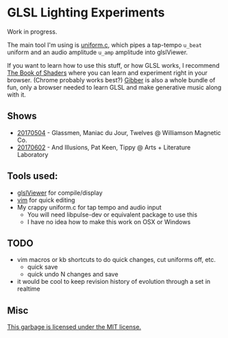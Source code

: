 # GLSL Lighting Experiments

Work in progress.

The main tool I'm using is [uniform.c](uniform.c), which pipes a tap-tempo
`u_beat` uniform and an audio amplitude `u_amp` amplitude into 
glslViewer.

If you want to learn how to use this stuff, or how GLSL works, I recommend 
[The Book of Shaders](https://thebookofshaders.com/) where you can learn and 
experiment right in your browser. (Chrome probably works best?) 
[Gibber](http://gibber.cc/) is also a whole bundle of fun, only a browser 
needed to learn GLSL and make generative music along with it.

## Shows

- [20170504](shows/20170504) - Glassmen, Maniac du Jour, Twelves @ Williamson Magnetic Co.
- [20170602](shows/20170602) - And Illusions, Pat Keen, Tippy @ Arts + Literature Laboratory

## Tools used:

- [glslViewer](https://github.com/patriciogonzalezvivo/glslViewer) for compile/display
- [vim](http://www.vim.org/) for quick editing
- My crappy uniform.c for tap tempo and audio input
  - You will need libpulse-dev or equivalent package to use this
  - I have no idea how to make this work on OSX or Windows

## TODO

- vim macros or kb shortcuts to do quick changes, cut uniforms off, etc.
  - quick save 
  - quick undo N changes and save 
- it would be cool to keep revision history of evolution through a set in realtime 

## Misc 

[This garbage is licensed under the MIT license.](LICENSE)
